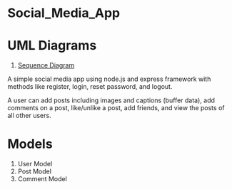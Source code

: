# Social_Media_App


# UML Diagrams
1. [Sequence Diagram](./UML_diagram/sequence_diagram.png)


A simple social media app using node.js and express framework with methods like register, login, reset password, and logout.

A user can add posts including images and captions (buffer data), add comments on a post, like/unlike a post, add friends, and view the posts of all other users.

# Models
1. User Model
2. Post Model
3. Comment Model


